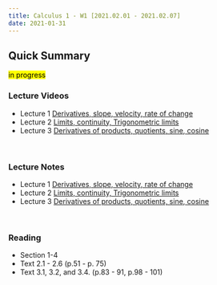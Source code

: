 ```yaml
---
title: Calculus 1 - W1 [2021.02.01 - 2021.02.07]
date: 2021-01-31
---
```


## Quick Summary
<mark>in progress</mark>
<br>

### Lecture Videos
* Lecture 1  [Derivatives, slope, velocity, rate of change](https://www.youtube.com/watch?v=7K1sB05pE0A&list=PL590CCC2BC5AF3BC1&index=1)
* Lecture 2 [Limits, continuity, Trigonometric limits](https://www.youtube.com/watch?v=ryLdyDrBfvI&list=PL590CCC2BC5AF3BC1&index=2)
* Lecture 3 [Derivatives of products, quotients, sine, cosine](https://www.youtube.com/watch?v=kCPVBl953eY&list=PL590CCC2BC5AF3BC1&index=3)
<br>

### Lecture Notes
* Lecture 1 [Derivatives, slope, velocity, rate of change](https://drive.google.com/file/d/1WZNoDDmrc8HYfUGRS99VMUCRS_DZx-LA/view?usp=sharing)
* Lecture 2 [Limits, continuity, Trigonometric limits](https://drive.google.com/file/d/1I7LiitEr7tIs0Z9_NWWu7RqrXZlRFEHa/view?usp=sharing)
* Lecture 3 [Derivatives of products, quotients, sine, cosine](https://drive.google.com/file/d/14pCR0oNpLy26tV127JTfM3APzVyzN70q/view?usp=sharing)
<br>

### Reading
* Section 1-4
* Text 2.1 - 2.6 (p.51 - p. 75)
* Text 3.1, 3.2, and 3.4. (p.83 - 91, p.98 - 101)
<br>

<br>

